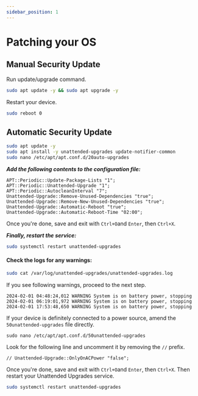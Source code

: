 ```yaml
---
sidebar_position: 1
---
```


# Patching your OS

## Manual Security Update

Run update/upgrade command.&#x20;

```sh
sudo apt update -y && sudo apt upgrade -y
```

Restart your device.

```sh
sudo reboot 0
```

## Automatic Security Update

```bash
sudo apt update -y
sudo apt install -y unattended-upgrades update-notifier-common
sudo nano /etc/apt/apt.conf.d/20auto-upgrades
```

_**Add the following contents to the configuration file:**_

```
APT::Periodic::Update-Package-Lists "1";
APT::Periodic::Unattended-Upgrade "1";
APT::Periodic::AutocleanInterval "7";
Unattended-Upgrade::Remove-Unused-Dependencies "true";
Unattended-Upgrade::Remove-New-Unused-Dependencies "true";
Unattended-Upgrade::Automatic-Reboot "true";
Unattended-Upgrade::Automatic-Reboot-Time "02:00";
```

Once you're done, save and exit with `Ctrl+O`and `Enter`, then `Ctrl+X`.

_**Finally, restart the service:**_

```bash
sudo systemctl restart unattended-upgrades
```

#### Check the logs for any warnings:

```sh
sudo cat /var/log/unattended-upgrades/unattended-upgrades.log
```

If you see following warnings, proceed to the next step.

```
2024-02-01 04:48:24,012 WARNING System is on battery power, stopping
2024-02-01 06:19:01,972 WARNING System is on battery power, stopping
2024-02-01 17:53:48,650 WARNING System is on battery power, stopping
```

If your device is definitely connected to a power source, amend the `50unattended-upgrades` file directly.

```
sudo nano /etc/apt/apt.conf.d/50unattended-upgrades
```

Look for the following line and uncomment it by removing the `//` prefix.

```
// Unattended-Upgrade::OnlyOnACPower "false";
```

Once you're done, save and exit with `Ctrl+O`and `Enter`, then `Ctrl+X`. Then restart your Unattended Upgrades service.

```sh
sudo systemctl restart unattended-upgrades
```
